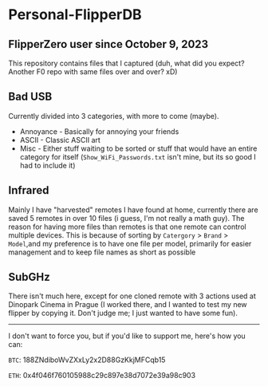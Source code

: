 # Personal-FlipperDB
FlipperZero user since ‎October ‎9, ‎2023
---
This repository contains files that I captured (duh, what did you expect? Another F0 repo with same files over and over? xD)

## Bad USB

Currently divided into 3 categories, with more to come (maybe).
- Annoyance - Basically for annoying your friends
- ASCII - Classic ASCII art
- Misc - Either stuff waiting to be sorted or stuff that would have an entire category for itself (```Show_WiFi_Passwords.txt``` isn't mine, but its so good I had to include it)

## Infrared

Mainly I have "harvested" remotes I have found at home, currently there are saved 5 remotes in over 10 files (i guess, I'm not really a math guy).
The reason for having more files than remotes is that one remote can control multiple devices. This is because of sorting by ```Catergory``` > ```Brand```  > ```Model```,and my preference is to have one file per model, primarily for easier management and to keep file names as short as possible

## SubGHz

There isn't much here, except for one cloned remote with 3 actions used at Dinopark Cinema in Prague (I worked there, and I wanted to test my new flipper by copying it. Don't judge me; I just wanted to have some fun).

---
I don't want to force you, but if you'd like to support me, here's how you can:

```BTC```: 188ZNdiboWvZXxLy2x2D88GzKkjMFCqb15

```ETH```: 0x4f046f760105988c29c897e38d7072e39a98c903
